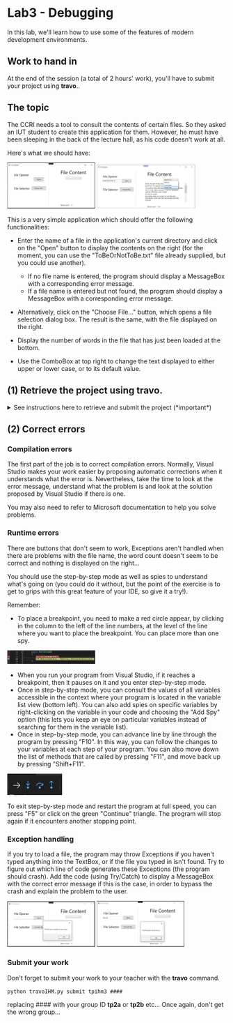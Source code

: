 # Lab3 - Debugging 
In this lab, we'll learn how to use some of the features of modern development environments.


## Work to hand in

At the end of the session (a total of 2 hours' work), you'll have to submit your project using **travo**..

## The topic

The CCRI needs a tool to consult the contents of certain files. So they asked an IUT student to create this application for them. However, he must have been sleeping in the back of the lecture hall, as his code doesn't work at all.

Here's what we should have:

<img src="img/filereader.JPG" width="40%"/>
<img src="img/filereadercomplete-US.jpg" width="45%"/>

This is a very simple application which should offer the following functionalities:
- Enter the name of a file in the application's current directory and click on the "Open" button to display the contents on the right (for the moment, you can use the "ToBeOrNotToBe.txt" file already supplied, but you could use another).
    - If no file name is entered, the program should display a MessageBox with a corresponding error message.
    - If a file name is entered but not found, the program should display a MessageBox with a corresponding error message.

- Alternatively, click on the "Choose File..." button, which opens a file selection dialog box. The result is the same, with the file displayed on the right.
- Display the number of words in the file that has just been loaded at the bottom.
- Use the ComboBox at top right to change the text displayed to either upper or lower case, or to its default value.

## (1) Retrieve the project using **travo**.
<details>
  <summary>See instructions here to retrieve and submit the project (*important*)</summary> 

> To retrieve the project and submit it at the end of the two sessions, you'll need to use the **travo** script provided by the teacher responsable for this course. Download this script [**travoIHM.py**](https://ihm.gitpages.iut-orsay.fr/cours/travoIHM.py) to your personal space (somewhere in drive Z:).
> 
> > **travo** is a set of Python scripts maintained by teachers & researchers from Paris-Saclay and Quebec, making it easier for teachers to use GIT. In fact, **travo** commands perform a set of GIT commands for you. Both **travo** and Python are already installed on IUT computers.
> > 
> > You can use your own computer and install **travo** on it (provided you've installed Python beforehand, of course) using the command: 
> > ```
> > pip install travo
> > ```
> 
> On the IUT computer, go to the C:WinPython directory and run the "WinPython Powershell Prompt.exe" program. A Powershell terminal will open, ready to receive Python commands.
> Inside this PowerShell terminal, first type the following command, enabling you to move to your personal space:
> 
> ```
> cd Z:\
> ```
> 
> If you type the **ls** command, you should see the **travoIHM.py** script you downloaded earlier in the list of files in this directory (of course, you can work in a directory other than the root of the Z: directory).
> 
> Finally, to retrieve the project, simply type the command :
>
> ```
> python travoIHM.py fetch tpihm3
> ```
> 
> You will be asked for your ADONIS (IUT) login information, and the project will be downloaded to your computer (in the "tpihm3" directory). 
> 
> Save or submit your work to the teacher using the command: 
> ```
> python travoIHM.py submit tpihm3 ####
> ```
> You need to replace #### with your group ID **tp2a** or **tp2b** etc... Don't get the wrong group, you'll lose points!
> 
> You can submit as many times as you like. It's good practice not to lose your work.

</details>

## (2) Correct errors

### Compilation errors
The first part of the job is to correct compilation errors. Normally, Visual Studio makes your work easier by proposing automatic corrections when it understands what the error is. Nevertheless, take the time to look at the error message, understand what the problem is and look at the solution proposed by Visual Studio if there is one.

You may also need to refer to Microsoft documentation to help you solve problems.

### Runtime errors
There are buttons that don't seem to work, Exceptions aren't handled when there are problems with the file name, the word count doesn't seem to be correct and nothing is displayed on the right...

You should use the step-by-step mode as well as spies to understand what's going on (you could do it without, but the point of the exercise is to get to grips with this great feature of your IDE, so give it a try!).

Remember: 
- To place a breakpoint, you need to make a red circle appear, by clicking in the column to the left of the line numbers, at the level of the line where you want to place the breakpoint. You can place more than one spy.
<img src="img/breakpoint.JPG" width="40%"/>

- When you run your program from Visual Studio, if it reaches a breakpoint, then it pauses on it and you enter step-by-step mode.
- Once in step-by-step mode, you can consult the values of all variables accessible in the context where your program is located in the variable list view (bottom left). You can also add spies on specific variables by right-clicking on the variable in your code and choosing the "Add Spy" option (this lets you keep an eye on particular variables instead of searching for them in the variable list).
- Once in step-by-step mode, you can advance line by line through the program by pressing "F10". In this way, you can follow the changes to your variables at each step of your program. You can also move down the list of methods that are called by pressing "F11", and move back up by pressing "Shift+F11".
 
<img src="img/steps.JPG" width="25%"/>

To exit step-by-step mode and restart the program at full speed, you can press "F5" or click on the green "Continue" triangle. The program will stop again if it encounters another stopping point.

### Exception handling
If you try to load a file, the program may throw Exceptions if you haven't typed anything into the TextBox, or if the file you typed in isn't found. Try to figure out which line of code generates these Exceptions (the program should crash). Add the code (using Try/Catch) to display a MessageBox with the correct error message if this is the case, in order to bypass the crash and explain the problem to the user.

<img src="img/filereaderempty.JPG" width="40%"/>
<img src="img/filereaderwrong.JPG" width="40%"/>



### Submit your work
Don't forget to submit your work to your teacher with the **travo** command.
```
python travoIHM.py submit tpihm3 ####
```
replacing #### with your group ID **tp2a** or **tp2b** etc... Once again, don't get the wrong group...